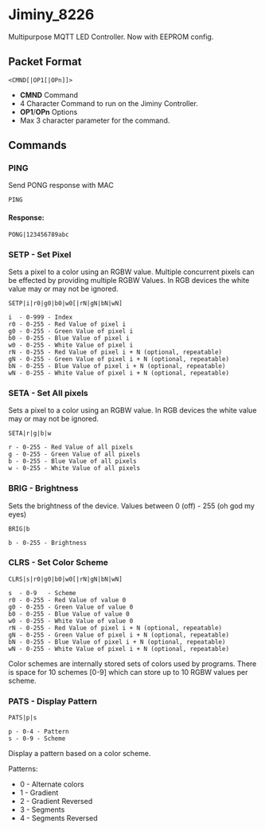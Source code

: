 # Jiminy_8226
Multipurpose MQTT LED Controller. Now with EEPROM config.

## Packet Format
```
<CMND[|OP1[|OPn]]>
```
* **CMND** Command
 * 4 Character Command to run on the Jiminy Controller.
* **OP1**/**OPn** Options
 * Max 3 character parameter for the command.

## Commands
### PING
Send PONG response with MAC
```
PING
```
#### Response:
```
PONG|123456789abc
```

### SETP - Set Pixel
Sets a pixel to a color using an RGBW value. Multiple concurrent pixels can be effected by providing multiple RGBW Values. In RGB devices the white value may or may not be ignored.
```
SETP|i|r0|g0|b0|w0[|rN|gN|bN|wN]

i  - 0-999 - Index
r0 - 0-255 - Red Value of pixel i
g0 - 0-255 - Green Value of pixel i
b0 - 0-255 - Blue Value of pixel i
w0 - 0-255 - White Value of pixel i
rN - 0-255 - Red Value of pixel i + N (optional, repeatable)
gN - 0-255 - Green Value of pixel i + N (optional, repeatable)
bN - 0-255 - Blue Value of pixel i + N (optional, repeatable)
wN - 0-255 - White Value of pixel i + N (optional, repeatable)
```

### SETA - Set All pixels
Sets a pixel to a color using an RGBW value. In RGB devices the white value may or may not be ignored.
```
SETA|r|g|b|w

r - 0-255 - Red Value of all pixels
g - 0-255 - Green Value of all pixels
b - 0-255 - Blue Value of all pixels
w - 0-255 - White Value of all pixels
```

### BRIG - Brightness
Sets the brightness of the device. Values between 0 (off) - 255 (oh god my eyes)
```
BRIG|b

b - 0-255 - Brightness
```

### CLRS - Set Color Scheme
```
CLRS|s|r0|g0|b0|w0[|rN|gN|bN|wN]

s  - 0-9   - Scheme
r0 - 0-255 - Red Value of value 0
g0 - 0-255 - Green Value of value 0
b0 - 0-255 - Blue Value of value 0
w0 - 0-255 - White Value of value 0
rN - 0-255 - Red Value of pixel i + N (optional, repeatable)
gN - 0-255 - Green Value of pixel i + N (optional, repeatable)
bN - 0-255 - Blue Value of pixel i + N (optional, repeatable)
wN - 0-255 - White Value of pixel i + N (optional, repeatable)
```
Color schemes are internally stored sets of colors used by programs. There is space for 10 schemes [0-9] which can store up to 10 RGBW values per scheme.

### PATS - Display Pattern
```
PATS|p|s

p - 0-4 - Pattern
s - 0-9 - Scheme
```
Display a pattern based on a color scheme.

Patterns:
* 0 - Alternate colors
* 1 - Gradient
* 2 - Gradient Reversed
* 3 - Segments
* 4 - Segments Reversed
